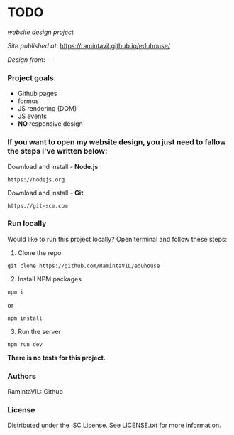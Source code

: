 # TODO

_website design project_

_Site published at_: https://ramintavil.github.io/eduhouse/

_Design from_: ---

### Project goals:

* Github pages
* formos
* JS rendering (DOM)
* JS events
* **NO** responsive design

### If you want to open my website design, you just need to fallow the steps I've written below:

 Download and install - __Node.js__ 
```
https://nodejs.org
```
Download and install - __Git__ 
```
https://git-scm.com
```
### Run locally

Would like to run this project locally? Open terminal and follow these steps:
1. Clone the repo
```
git clone https://github.com/RamintaVIL/eduhouse
```
2. Install NPM packages
```
npm i
```
  or
```
npm install
```
3. Run the server
```
npm run dev
```

__There is no tests for this project.__

### Authors

RamintaVIL: Github


### License

Distributed under the ISC License. See LICENSE.txt for more information.
